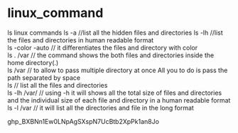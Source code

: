 # linux_command
ls linux commands
ls -a  //list all the hidden files and directories
ls -lh //list the files and directories in human readable format  
ls -color -auto  // it differentiates the files and directory with color  
ls . /var // the command shows the both files and directories inside the home directory(.)    
ls /var // to allow to pass multiple directory at once All you to do is pass the path separated by space   
ls // list all the files and directories  
ls -lh /var/ // using -h it will shows all the total size of files and directories and the individual size of each file and directory in a human readable format  
ls -l /var // it will list all the directories and file in the long format  

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
